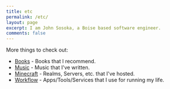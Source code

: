 ```yaml
---
title: etc
permalink: /etc/
layout: page
excerpt: I am John Sosoka, a Boise based software engineer.
comments: false
---
```


More things to check out:

- [Books](/books/) - Books that I recommend. 
- [Music](/music/) - Music that I've written.
- [Minecraft](/minecraft/) - Realms, Servers, etc. that I've hosted.
- [Workflow](/workflow/) - Apps/Tools/Services that I use for running my life.
